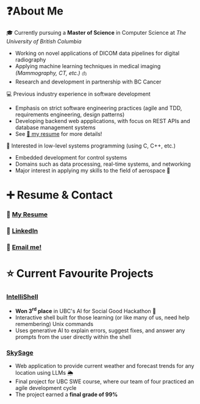 # ❓About Me

🎓 Currently pursuing a **Master of Science** in Computer Science at _The University of British Columbia_

- Working on novel applications of DICOM data pipelines for digital radiography
- Applying machine learning techniques in medical imaging _(Mammography, CT, etc.)_ 🫁
- Research and development in partnership with BC Cancer

💻 Previous industry experience in software development

- Emphasis on strict software engineering practices (agile and TDD, requirements engineering, design patterns)
- Developing backend web appplications, with focus on REST APIs and database management systems
- See [📄 my resume](https://github.com/rileyeaton-ubc/rileyeaton-resume/blob/main/Riley_Eaton_resume.pdf) for more details! 

🧠 Interested in low-level systems programming (using C, C++, etc.)

- Embedded development for control systems
- Domains such as data processing, real-time systems, and networking
- Major interest in applying my skills to the field of aerospace 🚀

# ➕ Resume & Contact

### 📃 [My Resume](https://github.com/rileyeaton-ubc/rileyeaton-resume/blob/main/Riley_Eaton_resume.pdf)

### 🔗 [LinkedIn](https://www.linkedin.com/in/rileyeaton)

### 📩 [Email me!](mailto:ryeaton@student.ubc.ca)

# ⭐ Current Favourite Projects

### [IntelliShell](https://github.com/rileyeaton-ubc/intellishell-ai-hackathon)

- **Won 3<sup>rd</sup> place** in UBC's AI for Social Good Hackathon 🥉
- Interactive shell built for those learning (or like many of us, need help remembering) Unix commands
- Uses generative AI to explain errors, suggest fixes, and answer any prompts from the user directly within the shell

### [SkySage](https://github.com/rileyeaton-ubc/SkySage)

- Web application to provide current weather and forecast trends for any location using LLMs 🌦️
- Final project for UBC SWE course, where our team of four practiced an agile development cycle
- The project earned a **final grade of 99%**
